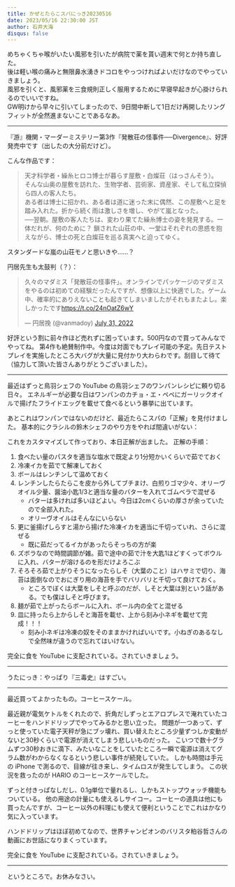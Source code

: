 ```yaml
---
title: かぜとたらこスパにっき20230516
date: 2023/05/16 22:30:00 JST
author: 石井大海
disqus: false
---
```


めちゃくちゃ喉がいたい風邪を引いたが病院で薬を貰い週末で何とか持ち直した。  
後は軽い喉の痛みと無限鼻水湧きドコロをやっつければよいだけなのでやっていきましょう。  
風邪を引くと、風邪薬を三食規則正しく服用するために早寝早起きが心掛けられるのでいいですね。  
GW明けから早々に引いてしまったので、9日間中断して1日だけ再開したリングフィットが全然進まないことであるなあ。

---

『游』機関・マーダーミステリー第3作『発散荘の怪事件──Divergence』、好評発売中です（出したの大分前だけど）。

[](https://yu-kikan.booth.pm/items/3992629)

こんな作品です：

> 天才科学者・繰糸ヒロコ博士が暮らす屋敷・白燦荘（はっさんそう）。  
> そんな山奥の屋敷を訪れた、生物学者、芸術家、資産家、そして私立探偵ら四人の客人たち。  
> ある者は博士に招かれ、ある者は道に迷った末に偶然、この屋敷へと足を踏み入れた。折から続く雨は激しさを増し、やがて嵐となった。  
> ──翌朝。屋敷の客人たちは、変わり果てた繰糸博士の姿を発見する。一体だれが、何のために？ 鎖された山荘の中、一堂はそれぞれの思惑を抱えながら、博士の死と白燦荘を巡る真実へと迫ってゆく。

スタンダードな嵐の山荘モノと思いきや……？

円居先生も太鼓判（？）：

<blockquote class="twitter-tweet"><p lang="ja" dir="ltr">久々のマダミス「発散荘の怪事件」。オンラインでパッケージのマダミスをやるのは初めての経験だったんですが、想像以上に快適でした。ゲーム中、確率的にありえないことも起きてしまいましたがそれもまたよし。楽しかったです<a href="https://t.co/24nOatZ6wY">https://t.co/24nOatZ6wY</a></p>&mdash; 円居挽 (@vanmadoy) <a href="https://twitter.com/vanmadoy/status/1553755779051622400?ref_src=twsrc%5Etfw">July 31, 2022</a></blockquote> <script async src="https://platform.twitter.com/widgets.js" charset="utf-8"></script>

好評という割に前々作ほど売れずに困っています。500円なので買ってみんなでやってね。
第4作も絶賛制作中。今度は対面でもプレイ可能の予定。先日テストプレイを実施したところ大バグが大量に見付かり大わらわです。刮目して待て（協力して頂いた皆さんありがとうございました）。

---

最近はずっと鳥羽シェフの YouTube の鳥羽シェフのワンパンレシピに頼り切る日々。
エネルギーが必要な日はワンパンのカチョ・エ・ペペにガーリックオイルで揚げたフライドエッグを載せて食べるという暴挙に出ています。

[](youtube:y0RDeNnjJ4Q)
[](youtube:JlfKiossSuw)

あとこれはワンパンではないのだけど、最近たらこスパの「正解」を見付けました。
基本的にクラシルの鈴木シェフのやり方をやれば間違いがない：

[](youtube:vabLk7tkL2E)

これをカスタマイズして作っており、本日正解が出ました。
正解の手順：

1. 食べたい量のパスタを適当な塩水で既定より1分短かいくらいで茹でておく
2. 冷凍イカを茹でて解凍しておく
3. ボールはレンチンして温めておく
4. レンチンしたらたらこを皮から外してブチまけ、白煎りゴマ少々、オリーヴオイル少量、醤油小匙1/3と適当な量のバターを入れてゴムベラで混ぜる
   * バターは多ければ多いほどよい。今日は2cmくらいの厚さが余っていたので全部入れた。
   * オリーヴオイルはそんなにいらない
5. 更に釜揚げしらすと湯から揚げた冷凍イカを適当に千切っていれ、さらに混ぜる
   * 既に茹だってるイカがあったらそっちの方が楽
6. ズボラなので時間調節が雑。茹で途中の茹で汁を大匙1ほどすくってボウルに入れ、バターが溶けるのを形だけよろこぶ
7. そろそろ茹で上がりそうになったらしそ（大葉のこと）はハサミで切り、海苔は面倒なのでおにぎり用の海苔を手でバリバリと千切って良けておく。
   * ところでぼくは大葉をしそと呼ぶのだが、しそと大葉は別という話がある。でも僕はしそと呼びます。
8. 麺が茹で上がったらボールに入れ、ボール内の全てと混ぜる
9. 皿に持ったら上からしそと海苔を載せ、上から刻み小ネギを載せて完成！！！
   * 刻み小ネギは冷凍の奴をそのままかければいいです。小ねぎのあるなしで全然味が違うので忘れてはいけない。

完全に食を YouTube に支配されている。されていきましょう。

---

うたにっき：やっぱり『三毒史』はすごい。

[](youtube:K-w2SQ-z780)

---

最近買ってよかったもの。コーヒースケール。

最近親が電気ケトルをくれたので、折角だしずっとエアロプレスで淹れていたコーヒーをハンドドリップでやってみるかと思い立った。
問題が一つあって、ずっと使っていた電子天秤が急にブッ壊れ、買い替えたところ少量ずつしか変動がないと30秒くらいで電源が消えてしまう悲しいものだった。
こいつで数十グラムずつ30秒おきに滴下、みたいなことをしていたところ一瞬で電源は消えてグラム数がわからなくなるという悲しい事件が続発していた。
しかも時間は手元の iPhone で測るので、目線が往き来し、タイムロスが発生してしまう。
この状況を救ったのが HARIO のコーヒースケールでした。

[](asin:B08VRSZVN4)

ずっと付きっぱなしだし、0.1g単位で量れるし、しかもストップウォッチ機能もついている。
他の用途の計量にも使えるしサイコー。コーヒーの道具は他にも買ったんですが、コーヒー以外の料理にも使えて便利ということでこれはかなり気に入っています。

ハンドドリップはほぼ初めてなので、世界チャンピオンのバリスタ粕谷哲さんの動画にお世話になりまくっています。

[](youtube:gC8K40kZ_6E)

[](youtube:lJNPp-onikk)

[](youtube:dBf8im6Jyng)

完全に食を YouTube に支配されている。されていきましょう。

---

というところで。お休みなさい。
